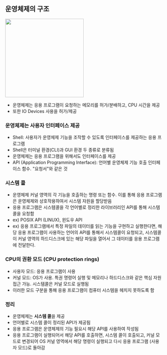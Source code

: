 ## 운영체제의 구조

<img src="https://user-images.githubusercontent.com/65876994/90761748-d3ca5c80-e31e-11ea-9975-84c176715e6b.PNG" width="250" height="250">

- 운영체제는 응용 프로그램이 요청하는 메모리를 허가/분배하고, CPU 시간을 제공
- 또한 IO Devices 사용을 허가/제공

### 운영체제는 사용자 인터페이스 제공
- Shell: 사용자가 운영체제 기능을 조작할 수 있도록 인터페이스를 제공하는 응용 프로그램
 - Shell은 터미널 환경(CLI)과 GUI 환경 두 종류로 분류됨
- 운영체제는 응용 프로그램을 위해서도 인터페이스를 제공
 - API (Application Programming Interface): 언어별 운영체제 기능 호출 인터페이스 함수. "요청서"와 같은 것
 
### 시스템 콜
- 운영체제 커널 영역의 각 기능을 호출하는 명령 또는 함수. 이를 통해 응용 프로그램은 운영체제와 상호작용하여서 시스템 자원을 할당받음
- 응용 프로그램은 시스템콜을 각 언어별로 정리한 라이브러리인 API를 통해 시스템콜을 요청함
- ex) POSIX API (LINUX), 윈도우 API
- ex) 응용 프로그램에서 특정 파일의 데이터를 읽는 기능을 구현하고 실행한다면, 해당 응용 프로그램이 사용하는 언어의 API를 통해서 시스템콜이 요청되고, 시스템콜이 커널 영역의 하드디스크에 있는 해당 파일을 열어서 그 데이터를 응용 프로그램에 전달한다.

### CPU의 권환 모드 (CPU protection rings)
- 사용자 모드: 응용 프로그램이 사용
- 커널 모드: OS가 사용. 특권 명령어 실행 및 메모리나 하드디스크와 같은 핵심 자원 접근 가능. 시스템콜은 커널 모드로 실행됨
- 이러한 모드 구분을 통해 응용 프로그램이 컴퓨터 시스템을 헤치지 못하도록 함

### 정리
- 운영체제는 **시스템 콜**을 제공
- 언어별로 시스템 콜이 정리된 API가 제공됨
- 응용 프로그램은 운영체제의 기능 필요시 해당 API를 사용하여 작성됨
- 응용 프로그램이 실행되어서 해당 API를 호출하면, 시스템 콜이 호출되고, 커널 모드로 변경되어 OS 커널 영역에서 해당 명령이 실행되고 다시 응용 프로그램 (사용자 모드)로 돌아감
